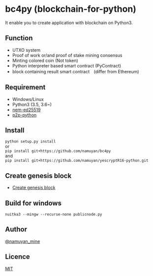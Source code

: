 bc4py (blockchain-for-python)
=============================
It enable you to create application with blockchain on Python3.

Function
--------
* UTXO system
* Proof of work or/and proof of stake mining consensus
* Minting colored coin (Not token)
* Python interpreter based smart contract (PyContract)
* block containing result smart contract　(differ from Ethereum)

Requirement
----------
* Windows/Linux
* Python3 (3.5, 3.6~)
* [nem-ed25519](https://github.com/namuyan/nem-ed25519)
* [p2p-python](https://github.com/namuyan/p2p-python)

Install
-------
`python setup.py install`  
or  
`pip install git+https://github.com/namuyan/bc4py`  
and  
`pip install git+https://github.com/namuyan/yescryptR16-python.git`

Create genesis block
--------------------
* [Create genesis block](doc/GenesisBlock.md)


Build for windows
-----------------
`nuitka3 --mingw --recurse-none publicnode.py`

Author
------
[@namuyan_mine](http://twitter.com/namuyan_mine/)

Licence
-------
[MIT](LICENSE)
